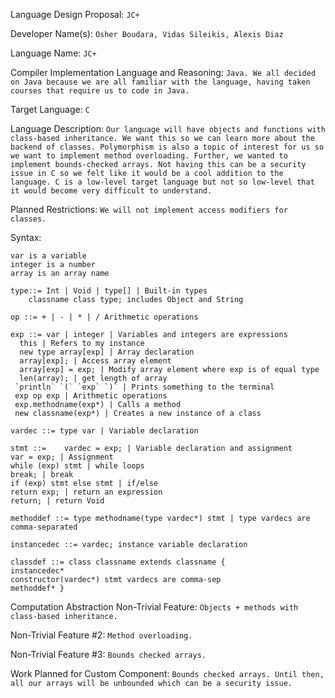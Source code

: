 Language Design Proposal: ```JC+ ```

Developer Name(s): ```Osher Boudara, Vidas Sileikis, Alexis Diaz```

Language Name: ```JC+```

Compiler Implementation Language and Reasoning: ```Java. We all decided on Java because we are all familiar with the language, having taken courses that require us to code in Java.```

Target Language: ```C```

Language Description: ```Our language will have objects and functions with class-based inheritance. We want this so we can learn more about the backend of classes. Polymorphism is also a topic of interest for us so we want to implement method overloading. Further, we wanted to implement bounds-checked arrays. Not having this can be a security issue in C so we felt like it would be a cool addition to the language. C is a low-level target language but not so low-level that it would become very difficult to understand.```


Planned Restrictions: ```We will not implement access modifiers for classes.```


Syntax: 
```
var is a variable
integer is a number
array is an array name

type::= Int | Void | type[] | Built-in types
 	classname class type; includes Object and String

op ::= + | - | * | / Arithmetic operations

exp ::= var | integer | Variables and integers are expressions
  this | Refers to my instance
  new type array[exp] | Array declaration
  array[exp]; | Access array element
  array[exp] = exp; | Modify array element where exp is of equal type
  len(array); | get length of array 
 `println` `(` `exp` `)` | Prints something to the terminal
 exp op exp | Arithmetic operations
 exp.methodname(exp*) | Calls a method
 new classname(exp*) | Creates a new instance of a class

vardec ::= type var | Variable declaration

stmt ::= 	vardec = exp; | Variable declaration and assignment
var = exp; | Assignment 
while (exp) stmt | while loops 
break; | break 
if (exp) stmt else stmt | if/else 
return exp; | return an expression 
return; | return Void 

methoddef ::= type methodname(type vardec*) stmt | type vardecs are comma-separated

instancedec ::= vardec; instance variable declaration 

classdef ::= class classname extends classname { 
instancedec* 
constructor(vardec*) stmt vardecs are comma-sep 
methoddef* } 

```
Computation Abstraction Non-Trivial Feature: ```Objects + methods with class-based inheritance.```

Non-Trivial Feature #2: ```Method overloading.```

Non-Trivial Feature #3: ```Bounds checked arrays.```

Work Planned for Custom Component: ```Bounds checked arrays. Until then, all our arrays will be unbounded which can be a security issue.```
